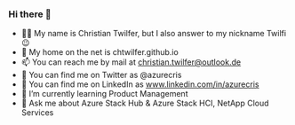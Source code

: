 ### Hi there 👋

- 👩‍💻 My name is Christian Twilfer, but I also answer to my nickname Twilfi 😉
- 🔗 My home on the net is chtwilfer.github.io
- 📫 You can reach me by mail at christian.twilfer@outlook.de
- 🐤 You can find me on Twitter as @azurecris
- 🐤 You can find me on LinkedIn as www.linkedin.com/in/azurecris
- 🌱 I’m currently learning Product Management
- 💬 Ask me about Azure Stack Hub & Azure Stack HCI, NetApp Cloud Services


<!--
**chtwilfer/chtwilfer** is a ✨ _special_ ✨ repository because its `README.md` (this file) appears on your GitHub profile.

Here are some ideas to get you started:

- 🔭 I’m currently working on ...
- 🌱 I’m currently learning ...
- 👯 I’m looking to collaborate on ...
- 🤔 I’m looking for help with ...
- 💬 Ask me about ...
- 📫 How to reach me: ...
- 😄 Pronouns: ...
- ⚡ Fun fact: ...
-->
